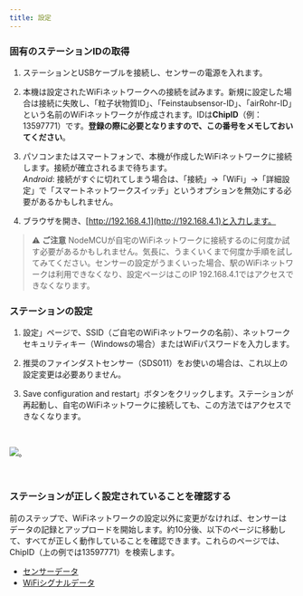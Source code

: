```yaml
---
title: 設定
---
```

### 固有のステーションIDの取得
1. ステーションとUSBケーブルを接続し、センサーの電源を入れます。

2. 本機は設定されたWiFiネットワークへの接続を試みます。新規に設定した場合は接続に失敗し、「粒子状物質ID」、「Feinstaubsensor-ID」、「airRohr-ID」という名前のWiFiネットワークが作成されます。IDは**ChipID**（例：13597771）です。**登録の際に必要となりますので、この番号をメモしておいてください**。

3. パソコンまたはスマートフォンで、本機が作成したWiFiネットワークに接続します。接続が確立されるまで待ちます。<br>*Android*: 接続がすぐに切れてしまう場合は、「接続」→「WiFi」→「詳細設定」で「スマートネットワークスイッチ」というオプションを無効にする必要があるかもしれません。

4. ブラウザを開き、[http://192.168.4.1](http://192.168.4.1)と入力します。

> ⚠️ **ご注意** NodeMCUが自宅のWiFiネットワークに接続するのに何度か試す必要があるかもしれません。気長に、うまくいくまで何度か手順を試してみてください。センサーの設定がうまくいった場合、駅のWiFiネットワークは利用できなくなり、設定ページはこのIP 192.168.4.1ではアクセスできなくなります。

### ステーションの設定
1. 設定」ページで、SSID（ご自宅のWiFiネットワークの名前）、ネットワークセキュリティキー（Windowsの場合）またはWiFiパスワードを入力します。

2. 推奨のファインダストセンサー（SDS011）をお使いの場合は、これ以上の設定変更は必要ありません。

3. Save configuration and restart」ボタンをクリックします。ステーションが再起動し、自宅のWiFiネットワークに接続しても、この方法ではアクセスできなくなります。

<br>

<img src="...docsairrohr_config_initial.jpg" loading="lazy">。

<br>

### ステーションが正しく設定されていることを確認する
前のステップで、WiFiネットワークの設定以外に変更がなければ、センサーはデータの記録とアップロードを開始します。約10分後、以下のページに移動して、すべてが正しく動作していることを確認できます。これらのページでは、ChipID（上の例では13597771）を検索します。

 * [センサーデータ](https://www.madavi.desensorgraph.php)
 * [WiFiシグナルデータ](https://www.madavi.desensorsignal.php)
